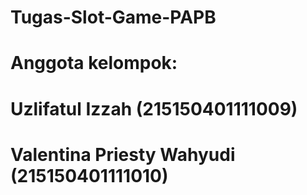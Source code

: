 # Tugas-Slot-Game-PAPB

# Anggota kelompok:
# Uzlifatul Izzah (215150401111009)
# Valentina Priesty Wahyudi (215150401111010)
